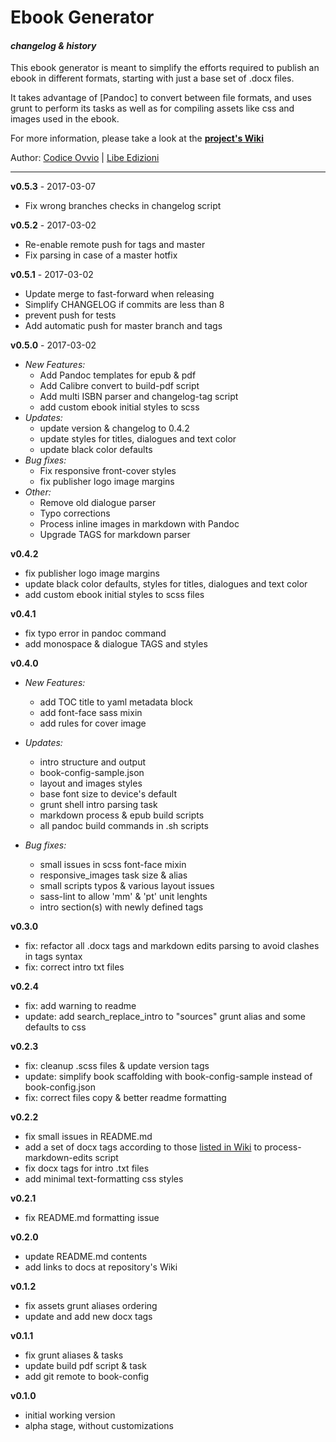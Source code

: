 # Ebook Generator
#### _changelog & history_

This ebook generator is meant to simplify the efforts required to publish an ebook in different formats, starting with just a base set of .docx files.

It takes advantage of [Pandoc] to convert between file formats, and uses grunt to perform its tasks as well as for compiling assets like css and images used in the ebook.

For more information, please take a look at the [**project's Wiki**](http://github.com/Libedizioni/ebook-generator/wiki)

Author: [Codice Ovvio](https://github.com/codiceovvio) | [Libe Edizioni](http://www.libedizioni.it)

***

**v0.5.3**     - 2017-03-07
- Fix wrong branches checks in changelog script

**v0.5.2**     - 2017-03-02
- Re-enable remote push for tags and master
- Fix parsing in case of a master hotfix

**v0.5.1**     - 2017-03-02
- Update merge to fast-forward when releasing
- Simplify CHANGELOG if commits are less than 8
- prevent push for tests
- Add automatic push for master branch and tags

**v0.5.0**     - 2017-03-02
- _New Features:_
    - Add Pandoc templates for epub & pdf
    - Add Calibre convert to build-pdf script
    - Add multi ISBN parser and changelog-tag script
    - add custom ebook initial styles to scss
- _Updates:_
    - update version & changelog to 0.4.2
    - update styles for titles, dialogues and text color
    - update black color defaults
- _Bug fixes:_
    - Fix responsive front-cover styles
    - fix publisher logo image margins
- _Other:_
    - Remove old dialogue parser
    - Typo corrections
    - Process inline images in markdown with Pandoc
    - Upgrade TAGS for markdown parser

**v0.4.2**
- fix publisher logo image margins
- update black color defaults, styles for titles, dialogues and text color
- add custom ebook initial styles to scss files

**v0.4.1**
- fix typo error in pandoc command
- add monospace & dialogue TAGS and styles

**v0.4.0**

- _New Features:_
    - add TOC title to yaml metadata block
    - add font-face sass mixin
    - add rules for cover image

- _Updates:_
    - intro structure and output
    - book-config-sample.json
    - layout and images styles
    - base font size to device's default
    - grunt shell intro parsing task
    - markdown process & epub build scripts
    - all pandoc build commands in .sh scripts

- _Bug fixes:_
    - small issues in scss font-face mixin
    - responsive_images task size & alias
    - small scripts typos & various layout issues
    - sass-lint to allow 'mm' & 'pt' unit lenghts
    - intro section(s) with newly defined tags

**v0.3.0**

- fix: refactor all .docx tags and markdown edits parsing to avoid clashes in tags syntax
- fix: correct intro txt files

**v0.2.4**

- fix: add warning to readme
- update: add search_replace_intro to "sources" grunt alias and some defaults to css

**v0.2.3**

- fix: cleanup .scss files & update version tags
- update: simplify book scaffolding with book-config-sample instead of book-config.json
- fix: correct files copy & better readme formatting

**v0.2.2**

- fix small issues in README.md
- add a set of docx tags according to those [listed in Wiki](https://github.com/Libedizioni/ebook-generator/wiki/Docx-Formatting-Shortcuts) to process-markdown-edits script
- fix docx tags for intro .txt files
- add minimal text-formatting css styles

**v0.2.1**

- fix README.md formatting issue

**v0.2.0**

- update README.md contents
- add links to docs at repository's Wiki

**v0.1.2**

- fix assets grunt aliases ordering
- update and add new docx tags

**v0.1.1**

- fix grunt aliases & tasks
- update build pdf script & task
- add git remote to book-config

**v0.1.0**

- initial working version
- alpha stage, without customizations
